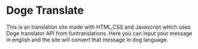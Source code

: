 <h1>Doge Translate</h1>

This is an translation site made with HTML,CSS and Javascript which uses Doge translator API from funtranslations. Here you can input your message in english and the site will convert that message in dog language.